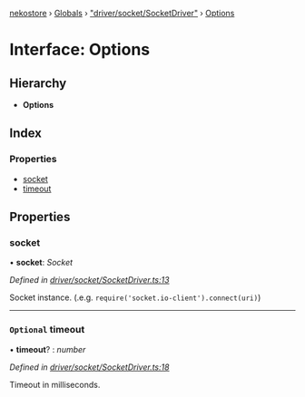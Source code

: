 [nekostore](../README.md) › [Globals](../globals.md) › ["driver/socket/SocketDriver"](../modules/_driver_socket_socketdriver_.md) › [Options](_driver_socket_socketdriver_.options.md)

# Interface: Options

## Hierarchy

* **Options**

## Index

### Properties

* [socket](_driver_socket_socketdriver_.options.md#socket)
* [timeout](_driver_socket_socketdriver_.options.md#optional-timeout)

## Properties

###  socket

• **socket**: *Socket*

*Defined in [driver/socket/SocketDriver.ts:13](https://github.com/esnya/nekostore/blob/4486881/src/driver/socket/SocketDriver.ts#L13)*

Socket instance. (.e.g. `require('socket.io-client').connect(uri)`)

___

### `Optional` timeout

• **timeout**? : *number*

*Defined in [driver/socket/SocketDriver.ts:18](https://github.com/esnya/nekostore/blob/4486881/src/driver/socket/SocketDriver.ts#L18)*

Timeout in milliseconds.
